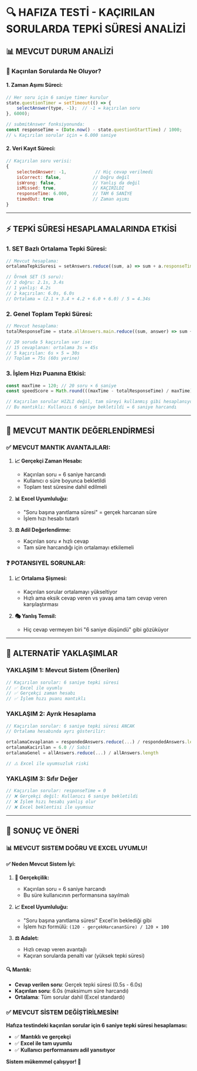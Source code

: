 # 🔍 HAFIZA TESTİ - KAÇIRILAN SORULARDA TEPKİ SÜRESİ ANALİZİ

## 📊 **MEVCUT DURUM ANALİZİ**

### 🎯 **Kaçırılan Sorularda Ne Oluyor?**

#### **1. Zaman Aşımı Süreci:**
```javascript
// Her soru için 6 saniye timer kurulur
state.questionTimer = setTimeout(() => {
    selectAnswer(type, -1);  // -1 = kaçırılan soru
}, 6000);

// submitAnswer fonksiyonunda:
const responseTime = (Date.now() - state.questionStartTime) / 1000;
// ↳ Kaçırılan sorular için = 6.000 saniye
```

#### **2. Veri Kayıt Süreci:**
```javascript
// Kaçırılan soru verisi:
{
    selectedAnswer: -1,           // Hiç cevap verilmedi
    isCorrect: false,            // Doğru değil
    isWrong: false,              // Yanlış da değil  
    isMissed: true,              // KAÇIRILDI
    responseTime: 6.000,         // TAM 6 SANİYE
    timedOut: true               // Zaman aşımı
}
```

---

## ⚡ **TEPKİ SÜRESİ HESAPLAMALARINDA ETKİSİ**

### **1. SET Bazlı Ortalama Tepki Süresi:**
```javascript
// Mevcut hesaplama:
ortalamaTepkiSuresi = setAnswers.reduce((sum, a) => sum + a.responseTime, 0) / setAnswers.length

// Örnek SET (5 soru):
// 2 doğru: 2.1s, 3.4s
// 1 yanlış: 4.2s  
// 2 kaçırılan: 6.0s, 6.0s
// Ortalama = (2.1 + 3.4 + 4.2 + 6.0 + 6.0) / 5 = 4.34s
```

### **2. Genel Toplam Tepki Süresi:**
```javascript
// Mevcut hesaplama:
totalResponseTime = state.allAnswers.main.reduce((sum, answer) => sum + answer.responseTime, 0)

// 20 soruda 5 kaçırılan var ise:
// 15 cevaplanan: ortalama 3s = 45s
// 5 kaçırılan: 6s × 5 = 30s
// Toplam = 75s (60s yerine)
```

### **3. İşlem Hızı Puanına Etkisi:**
```javascript
const maxTime = 120; // 20 soru × 6 saniye
const speedScore = Math.round(((maxTime - totalResponseTime) / maxTime) * 100);

// Kaçırılan sorular HIZLI değil, tam süreyi kullanmış gibi hesaplanıyor
// Bu mantıklı: Kullanıcı 6 saniye bekletildi = 6 saniye harcandı
```

---

## 🤔 **MEVCUT MANTIK DEĞERLENDİRMESİ**

### ✅ **MEVCUT MANTIK AVANTAJLARI:**

1. **📈 Gerçekçi Zaman Hesabı:**
   - Kaçırılan soru = 6 saniye harcandı
   - Kullanıcı o süre boyunca bekletildi
   - Toplam test süresine dahil edilmeli

2. **📊 Excel Uyumluluğu:**
   - "Soru başına yanıtlama süresi" = gerçek harcanan süre
   - İşlem hızı hesabı tutarlı

3. **⚖️ Adil Değerlendirme:**
   - Kaçırılan soru ≠ hızlı cevap
   - Tam süre harcandığı için ortalamayı etkilemeli

### ❓ **POTANSIYEL SORUNLAR:**

1. **📈 Ortalama Şişmesi:**
   - Kaçırılan sorular ortalamayı yükseltiyor
   - Hızlı ama eksik cevap veren vs yavaş ama tam cevap veren karşılaştırması

2. **🎭 Yanlış Temsil:**
   - Hiç cevap vermeyen biri "6 saniye düşündü" gibi gözüküyor

---

## 🎯 **ALTERNATİF YAKLAŞIMLAR**

### **YAKLAŞIM 1: Mevcut Sistem (Önerilen)**
```javascript
// Kaçırılan sorular: 6 saniye tepki süresi
// ✅ Excel ile uyumlu
// ✅ Gerçekçi zaman hesabı
// ✅ İşlem hızı puanı mantıklı
```

### **YAKLAŞIM 2: Ayrık Hesaplama**
```javascript
// Kaçırılan sorular: 6 saniye tepki süresi ANCAK
// Ortalama hesabında ayrı gösterilir:

ortalamaCevaplanan = respondedAnswers.reduce(...) / respondedAnswers.length
ortalamaKacirilan = 6.0 // Sabit
ortalamaGenel = allAnswers.reduce(...) / allAnswers.length

// ⚠️ Excel ile uyumsuzluk riski
```

### **YAKLAŞIM 3: Sıfır Değer**
```javascript
// Kaçırılan sorular: responseTime = 0
// ❌ Gerçekçi değil: Kullanıcı 6 saniye bekletildi
// ❌ İşlem hızı hesabı yanlış olur
// ❌ Excel beklentisi ile uyumsuz
```

---

## 🎉 **SONUÇ VE ÖNERİ**

### **📊 MEVCUT SISTEM DOĞRU VE EXCEL UYUMLU!**

#### **✅ Neden Mevcut Sistem İyi:**

1. **🎯 Gerçekçilik:**
   - Kaçırılan soru = 6 saniye harcandı
   - Bu süre kullanıcının performansına sayılmalı

2. **📈 Excel Uyumluluğu:**
   - "Soru başına yanıtlama süresi" Excel'in beklediği gibi
   - İşlem hızı formülü: `(120 - gerçekHarcananSüre) / 120 × 100`

3. **⚖️ Adalet:**
   - Hızlı cevap veren avantajlı
   - Kaçıran sorularda penalti var (yüksek tepki süresi)

#### **🔍 Mantık:**
- **Cevap verilen soru**: Gerçek tepki süresi (0.5s - 6.0s)
- **Kaçırılan soru**: 6.0s (maksimum süre harcandı)
- **Ortalama**: Tüm sorular dahil (Excel standardı)

### **✅ MEVCUT SİSTEM DEĞİŞTİRİLMESİN!**

**Hafıza testindeki kaçırılan sorular için 6 saniye tepki süresi hesaplaması:**
- ✅ **Mantıklı ve gerçekçi**
- ✅ **Excel ile tam uyumlu**  
- ✅ **Kullanıcı performansını adil yansıtıyor**

**Sistem mükemmel çalışıyor! 🎯** 